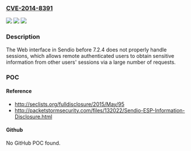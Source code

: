 ### [CVE-2014-8391](https://cve.mitre.org/cgi-bin/cvename.cgi?name=CVE-2014-8391)
![](https://img.shields.io/static/v1?label=Product&message=n%2Fa&color=blue)
![](https://img.shields.io/static/v1?label=Version&message=n%2Fa&color=blue)
![](https://img.shields.io/static/v1?label=Vulnerability&message=n%2Fa&color=brighgreen)

### Description

The Web interface in Sendio before 7.2.4 does not properly handle sessions, which allows remote authenticated users to obtain sensitive information from other users' sessions via a large number of requests.

### POC

#### Reference
- http://seclists.org/fulldisclosure/2015/May/95
- http://packetstormsecurity.com/files/132022/Sendio-ESP-Information-Disclosure.html

#### Github
No GitHub POC found.

